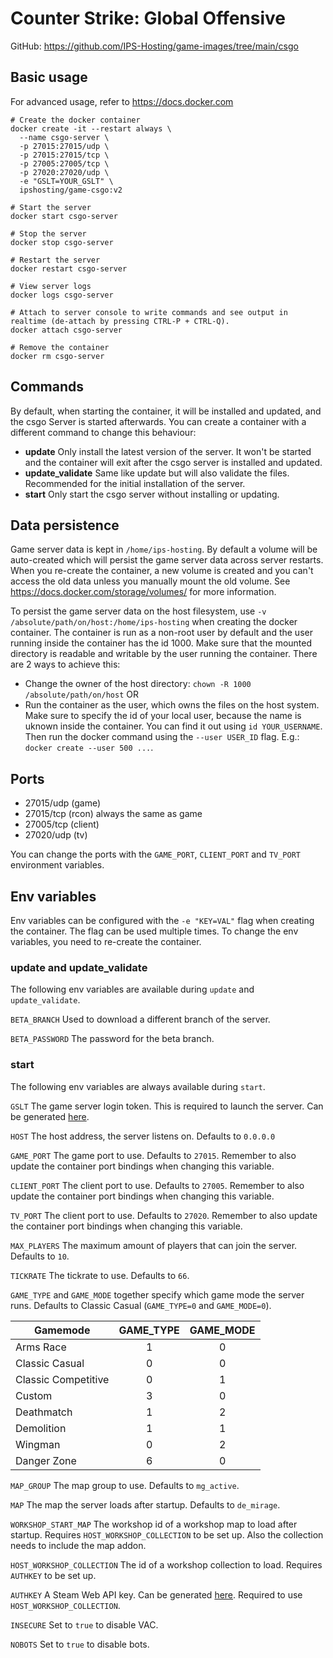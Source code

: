 # Counter Strike: Global Offensive

GitHub: https://github.com/IPS-Hosting/game-images/tree/main/csgo

## Basic usage

For advanced usage, refer to https://docs.docker.com

```shell
# Create the docker container
docker create -it --restart always \
  --name csgo-server \
  -p 27015:27015/udp \
  -p 27015:27015/tcp \
  -p 27005:27005/tcp \
  -p 27020:27020/udp \
  -e "GSLT=YOUR_GSLT" \
  ipshosting/game-csgo:v2

# Start the server
docker start csgo-server

# Stop the server
docker stop csgo-server

# Restart the server
docker restart csgo-server

# View server logs
docker logs csgo-server

# Attach to server console to write commands and see output in realtime (de-attach by pressing CTRL-P + CTRL-Q).
docker attach csgo-server

# Remove the container
docker rm csgo-server
```

## Commands

By default, when starting the container, it will be installed and updated, and the csgo Server is started afterwards.
You can create a container with a different command to change this behaviour:

- **update** Only install the latest version of the server. It won't be started and the container will exit after the csgo server is installed and updated.
- **update_validate** Same like update but will also validate the files. Recommended for the initial installation of the server.
- **start** Only start the csgo server without installing or updating.

## Data persistence

Game server data is kept in `/home/ips-hosting`.
By default a volume will be auto-created which will persist the game server data across server restarts.
When you re-create the container, a new volume is created and you can't access the old data unless you manually mount the old volume.
See https://docs.docker.com/storage/volumes/ for more information.

To persist the game server data on the host filesystem, use `-v /absolute/path/on/host:/home/ips-hosting` when creating the docker container.
The container is run as a non-root user by default and the user running inside the container has the id 1000. Make sure that the mounted directory is readable and writable by the user running the container. There are 2 ways to achieve this:

- Change the owner of the host directory: `chown -R 1000 /absolute/path/on/host` OR
- Run the container as the user, which owns the files on the host system. Make sure to specify the id of your local user, because the name is uknown inside the container. You can find it out using `id YOUR_USERNAME`. Then run the docker command using the `--user USER_ID` flag. E.g.: `docker create --user 500 ...`.

## Ports

- 27015/udp (game)
- 27015/tcp (rcon) always the same as game
- 27005/tcp (client)
- 27020/udp (tv)

You can change the ports with the `GAME_PORT`, `CLIENT_PORT` and `TV_PORT` environment variables.

## Env variables

Env variables can be configured with the `-e "KEY=VAL"` flag when creating the container. The flag can be used multiple times.
To change the env variables, you need to re-create the container.

### update and update_validate

The following env variables are available during `update` and `update_validate`.

`BETA_BRANCH` Used to download a different branch of the server.

`BETA_PASSWORD` The password for the beta branch.

### start

The following env variables are always available during `start`.

`GSLT` The game server login token. This is required to launch the server. Can be generated [here](https://steamcommunity.com/dev/managegameservers).

`HOST` The host address, the server listens on. Defaults to `0.0.0.0`

`GAME_PORT` The game port to use. Defaults to `27015`. Remember to also update the container port bindings when changing this variable.

`CLIENT_PORT` The client port to use. Defaults to `27005`. Remember to also update the container port bindings when changing this variable.

`TV_PORT` The client port to use. Defaults to `27020`. Remember to also update the container port bindings when changing this variable.

`MAX_PLAYERS` The maximum amount of players that can join the server. Defaults to `10`.

`TICKRATE` The tickrate to use. Defaults to `66`.

`GAME_TYPE` and `GAME_MODE` together specify which game mode the server runs. Defaults to Classic Casual (`GAME_TYPE=0` and `GAME_MODE=0`).

| Gamemode            | GAME_TYPE | GAME_MODE |
| ------------------- | :-------: | :-------: |
| Arms Race           |     1     |     0     |
| Classic Casual      |     0     |     0     |
| Classic Competitive |     0     |     1     |
| Custom              |     3     |     0     |
| Deathmatch          |     1     |     2     |
| Demolition          |     1     |     1     |
| Wingman             |     0     |     2     |
| Danger Zone         |     6     |     0     |

`MAP_GROUP` The map group to use. Defaults to `mg_active`.

`MAP` The map the server loads after startup. Defaults to `de_mirage`.

`WORKSHOP_START_MAP` The workshop id of a workshop map to load after startup. Requires `HOST_WORKSHOP_COLLECTION` to be set up. Also the collection needs to include the map addon.

`HOST_WORKSHOP_COLLECTION` The id of a workshop collection to load. Requires `AUTHKEY` to be set up.

`AUTHKEY` A Steam Web API key. Can be generated [here](https://steamcommunity.com/dev/apikey). Required to use `HOST_WORKSHOP_COLLECTION`.

`INSECURE` Set to `true` to disable VAC.

`NOBOTS` Set to `true` to disable bots.
